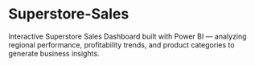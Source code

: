 # Superstore-Sales
Interactive Superstore Sales Dashboard built with Power BI — analyzing regional performance, profitability trends, and product categories to generate business insights.
